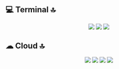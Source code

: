 
## 💻 Terminal 🔝
<p align="center">
 <img src= "https://img.shields.io/badge/GIT-E44C30?style=for-the-badge&logo=git&logoColor=white" >
 <img src= "https://img.shields.io/badge/powershell-5391FE?style=for-the-badge&logo=powershell&logoColor=white" >
<img src= "https://img.shields.io/badge/windows%20terminal-4D4D4D?style=for-the-badge&logo=windows%20terminal&logoColor=white" >
</p>

## ☁ Cloud 🔝
<p align="center">
 <img src= "https://img.shields.io/badge/Amazon_AWS-FF9900?style=for-the-badge&logo=amazonaws&logoColor=white">
<img src= "https://img.shields.io/badge/Google_Cloud-4285F4?style=for-the-badge&logo=google-cloud&logoColor=white">
<img src= "https://img.shields.io/badge/microsoft%20azure-0089D6?style=for-the-badge&logo=microsoft-azure&logoColor=white">
<img src= "https://img.shields.io/badge/Heroku-430098?style=for-the-badge&logo=heroku&logoColor=white"> 
</p>
